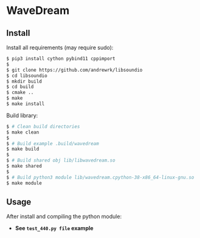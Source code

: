 # WaveDream

## Install

Install all requirements (may require sudo):
```bash
$ pip3 install cython pybind11 cppimport
$
$ git clone https://github.com/andrewrk/libsoundio
$ cd libsoundio
$ mkdir build
$ cd build
$ cmake ..
$ make
$ make install
```

Build library:
```bash
$ # Clean build directories
$ make clean
$
$ # Build example .build/wavedream
$ make build
$
$ # Build shared obj lib/libwavedream.so
$ make shared
$
$ # Build python3 module lib/wavedream.cpython-38-x86_64-linux-gnu.so
$ make module
```

## Usage

After install and compiling the python module:
- **See `test_440.py file` example**
